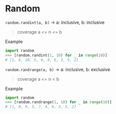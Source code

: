 # Random
`random.randint(a, b)` -> a: inclusive, b: inclusive </br>
> coverage a <= n <= b </br>

Example
```py
import random
>>> [random.randint(1, 10) for _ in range(10)]
# [1, 8, 10, 5, 9, 4, 6, 3, 5, 2]
```


`random.randrange(a, b)` -> a: inclusive, b: exclusive
> coverage a <= n < b </br>

Example
```py
import random
>>> [random.randrange(1, 10) for _ in range(10)]
# [1, 8, 9, 5, 7, 4, 6, 3, 5, 2]
```

